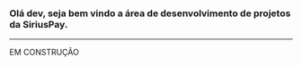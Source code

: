 ### Olá dev, seja bem vindo a área de desenvolvimento de projetos da SiriusPay.
<hr>
<p>
EM CONSTRUÇÃO
</p>
